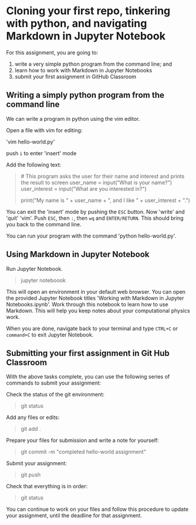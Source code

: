 # Cloning your first repo, tinkering with python, and navigating Markdown in Jupyter Notebook

For this assignment, you are going to:

1. write a very simple python program from the command line; and
2. learn how to work with Markdown in Jupyter Notebooks
3. submit your first assignment in GitHub Classroom

## Writing a simply python program from the command line

We can write a program in python using the vim editor.

Open a file with vim for editing:

'vim hello-world.py'

push `i` to enter 'insert' mode

Add the following text:

> \# This program asks the user for their name and interest and prints the result to screen
> user_name = input("What is your name?")
> user_interest = input("What are you interested in?")
>
> print("My name is " + user_name + ", and I like " + user_interest + ".")

You can exit the 'insert' mode by pushing the `ESC` button. Now 'write' and 'quit' 'vim'. Push `ESC`, then `:`, then `wq` and `ENTER/RETURN`. This should bring you back to the command line.

You can run your program with the command 'python hello-world.py'.

## Using Markdown in Jupyter Notebook

Run Jupyter Notebook.

> jupyter noteboook

This will open an environment in your default web browser. You can open the provided Jupyter Notebook titles 'Working with Markdown in Jupyter Notebooks.ipynb'. Work through this notebook to learn how to use Markdown. This will help you keep notes about your computational physics work.

When you are done, navigate back to your terminal and type `CTRL+C` or `command+C` to exit Jupyter Notebook.

## Submitting your first assignment in Git Hub Classroom

With the above tasks complete, you can use the following series of commands to submit your assignment:

Check the status of the git environment:
> git status

Add any files or edits:
> git add .

Prepare your files for submission and write a note for yourself:
> git commit -m "completed hello-world assignment"

Submit your assignment:
> git push

Check that everything is in order:
> git status

You can continue to work on your files and follow this procedure to update your assignment, until the deadline for that assignment.



